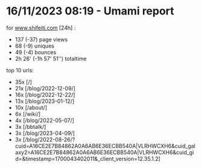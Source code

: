 # 16/11/2023 08:19 - Umami report
for www.shifeiti.com [24h] :

 - 137 (-37) page views
 - 68 (-9) uniques
 - 49 (-4) bounces
 - 2h 26'  (-1h 57' 51'') totaltime


top 10 urls:
 - 35x [/]
 - 21x [/blog/2022-12-09/]
 - 16x [/blog/2022-12-22/]
 - 13x [/blog/2023-01-12/]
 - 10x [/about/]
 - 6x [/wiki/]
 - 4x [/blog/2022-05-07/]
 - 3x [/bbtalk/]
 - 3x [/blog/2023-04-09/]
 - 3x [/blog/2022-08-26/?cuid=A16CE2E7B84862A0A6AB6E36ECBB540A|VLRHWCXH6&cuid_galaxy2=A16CE2E7B84862A0A6AB6E36ECBB540A|VLRHWCXH6&cuid_gid=&timestamp=1700043402011&_client_version=12.35.1.2]


